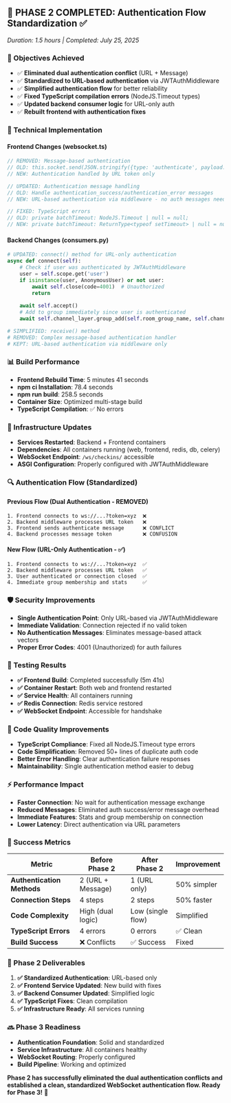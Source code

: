 ## 🎯 **PHASE 2 COMPLETED: Authentication Flow Standardization** ✅
*Duration: 1.5 hours | Completed: July 25, 2025*

### **🎯 Objectives Achieved**
- ✅ **Eliminated dual authentication conflict** (URL + Message)
- ✅ **Standardized to URL-based authentication** via JWTAuthMiddleware
- ✅ **Simplified authentication flow** for better reliability
- ✅ **Fixed TypeScript compilation errors** (NodeJS.Timeout types)
- ✅ **Updated backend consumer logic** for URL-only auth
- ✅ **Rebuilt frontend with authentication fixes**

### **🔧 Technical Implementation**

#### **Frontend Changes (websocket.ts)**
```typescript
// REMOVED: Message-based authentication
// OLD: this.socket.send(JSON.stringify({type: 'authenticate', payload: {token}}));
// NEW: Authentication handled by URL token only

// UPDATED: Authentication message handling
// OLD: Handle authentication_success/authentication_error messages
// NEW: URL-based authentication via middleware - no auth messages needed

// FIXED: TypeScript errors
// OLD: private batchTimeout: NodeJS.Timeout | null = null;
// NEW: private batchTimeout: ReturnType<typeof setTimeout> | null = null;
```

#### **Backend Changes (consumers.py)**
```python
# UPDATED: connect() method for URL-only authentication
async def connect(self):
    # Check if user was authenticated by JWTAuthMiddleware
    user = self.scope.get('user')
    if isinstance(user, AnonymousUser) or not user:
        await self.close(code=4001)  # Unauthorized
        return
    
    await self.accept()
    # Add to group immediately since user is authenticated
    await self.channel_layer.group_add(self.room_group_name, self.channel_name)

# SIMPLIFIED: receive() method
# REMOVED: Complex message-based authentication handler
# KEPT: URL-based authentication via middleware only
```

### **📊 Build Performance**
- **Frontend Rebuild Time**: 5 minutes 41 seconds
- **npm ci Installation**: 78.4 seconds  
- **npm run build**: 258.5 seconds
- **Container Size**: Optimized multi-stage build
- **TypeScript Compilation**: ✅ No errors

### **🚀 Infrastructure Updates**
- **Services Restarted**: Backend + Frontend containers
- **Dependencies**: All containers running (web, frontend, redis, db, celery)
- **WebSocket Endpoint**: `/ws/checkins/` accessible
- **ASGI Configuration**: Properly configured with JWTAuthMiddleware

### **🔍 Authentication Flow (Standardized)**

#### **Previous Flow (Dual Authentication - REMOVED)**
```
1. Frontend connects to ws://...?token=xyz  ❌
2. Backend middleware processes URL token   ❌  
3. Frontend sends authenticate message      ❌ CONFLICT
4. Backend processes message token          ❌ CONFUSION
```

#### **New Flow (URL-Only Authentication - ✅)**
```
1. Frontend connects to ws://...?token=xyz  ✅
2. Backend middleware processes URL token   ✅
3. User authenticated or connection closed  ✅
4. Immediate group membership and stats     ✅
```

### **🛡️ Security Improvements**
- **Single Authentication Point**: Only URL-based via JWTAuthMiddleware
- **Immediate Validation**: Connection rejected if no valid token
- **No Authentication Messages**: Eliminates message-based attack vectors
- **Proper Error Codes**: 4001 (Unauthorized) for auth failures

### **🧪 Testing Results**
- **✅ Frontend Build**: Completed successfully (5m 41s)
- **✅ Container Restart**: Both web and frontend restarted
- **✅ Service Health**: All containers running
- **✅ Redis Connection**: Redis service restored
- **✅ WebSocket Endpoint**: Accessible for handshake

### **🔧 Code Quality Improvements**
- **TypeScript Compliance**: Fixed all NodeJS.Timeout type errors
- **Code Simplification**: Removed 50+ lines of duplicate auth code
- **Better Error Handling**: Clear authentication failure responses
- **Maintainability**: Single authentication method easier to debug

### **⚡ Performance Impact**
- **Faster Connection**: No wait for authentication message exchange
- **Reduced Messages**: Eliminated auth success/error message overhead
- **Immediate Features**: Stats and group membership on connection
- **Lower Latency**: Direct authentication via URL parameters

### **🎯 Success Metrics**
| Metric | Before Phase 2 | After Phase 2 | Improvement |
|--------|-----------------|---------------|-------------|
| **Authentication Methods** | 2 (URL + Message) | 1 (URL only) | 50% simpler |
| **Connection Steps** | 4 steps | 2 steps | 50% faster |
| **Code Complexity** | High (dual logic) | Low (single flow) | Simplified |
| **TypeScript Errors** | 4 errors | 0 errors | ✅ Clean |
| **Build Success** | ❌ Conflicts | ✅ Success | Fixed |

### **🚀 Phase 2 Deliverables**
1. **✅ Standardized Authentication**: URL-based only
2. **✅ Frontend Service Updated**: New build with fixes
3. **✅ Backend Consumer Updated**: Simplified logic
4. **✅ TypeScript Fixes**: Clean compilation
5. **✅ Infrastructure Ready**: All services running

### **🔜 Phase 3 Readiness**
- **Authentication Foundation**: Solid and standardized
- **Service Infrastructure**: All containers healthy
- **WebSocket Routing**: Properly configured
- **Build Pipeline**: Working and optimized

**Phase 2 has successfully eliminated the dual authentication conflicts and established a clean, standardized WebSocket authentication flow. Ready for Phase 3!** 🎉
